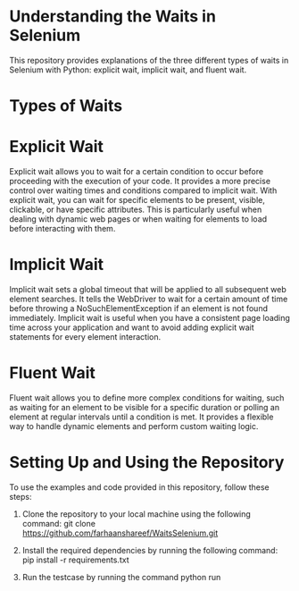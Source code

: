 # Understanding the Waits in Selenium
This repository provides explanations of the three different types of waits in Selenium with Python: explicit wait, implicit wait, and fluent wait.

# Types of Waits
# Explicit Wait
Explicit wait allows you to wait for a certain condition to occur before proceeding with the execution of your code. It provides a more precise control over waiting times and conditions compared to implicit wait. With explicit wait, you can wait for specific elements to be present, visible, clickable, or have specific attributes. This is particularly useful when dealing with dynamic web pages or when waiting for elements to load before interacting with them.

# Implicit Wait
Implicit wait sets a global timeout that will be applied to all subsequent web element searches. It tells the WebDriver to wait for a certain amount of time before throwing a NoSuchElementException if an element is not found immediately. Implicit wait is useful when you have a consistent page loading time across your application and want to avoid adding explicit wait statements for every element interaction.

# Fluent Wait
Fluent wait allows you to define more complex conditions for waiting, such as waiting for an element to be visible for a specific duration or polling an element at regular intervals until a condition is met. It provides a flexible way to handle dynamic elements and perform custom waiting logic.

# Setting Up and Using the Repository
To use the examples and code provided in this repository, follow these steps:

1. Clone the repository to your local machine using the following command:
git clone https://github.com/farhaanshareef/WaitsSelenium.git

2. Install the required dependencies by running the following command:
pip install -r requirements.txt

3. Run the testcase by running the command
python run <filename>
  
  

